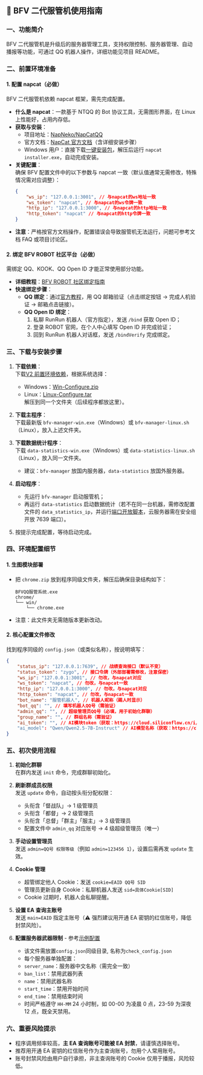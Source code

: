 ## 🌟 BFV 二代服管机使用指南

### 一、功能简介

BFV 二代服管机是升级后的服务器管理工具，支持权限控制、服务器管理、自动播报等功能，可通过 QQ 机器人操作，详细功能见项目 README。

### 二、前置环境准备

#### 1. 配置 napcat（必做）

BFV 二代服管机依赖 napcat 框架，需先完成配置。

-   **什么是 napcat**：一款基于 NTQQ 的 Bot 协议工具，无需图形界面，在 Linux 上性能好，占用内存低。
-   **获取与安装**：
    -   项目地址：[NapNeko/NapCatQQ](https://github.com/NapNeko/NapCatQQ)
    -   官方文档：[NapCat 官方文档](https://napneko.github.io)（含详细安装步骤）
    -   Windows 用户：直接下载[一键安装包](https://github.com/NapNeko/NapCatQQ/releases/latest/download/napcat.shell.windows.onekey.zip)，解压后运行 `napcat installer.exe`，自动完成安装。
-   **关键配置**：  
    确保 BFV 配置文件中的以下参数与 napcat 一致（默认值通常无需修改，特殊情况需对应调整）：
    ```json
    {
    	"ws_ip": "127.0.0.1:3001", // 与napcat的ws地址一致
    	"ws_token": "napcat", // 与napcat的ws令牌一致
    	"http_ip": "127.0.0.1:3000", // 与napcat的http地址一致
    	"http_token": "napcat" // 与napcat的http令牌一致
    }
    ```
-   **注意**：严格按官方文档操作，配置错误会导致服管机无法运行，问题可参考文档 FAQ 或项目讨论区。

#### 2. 绑定 BFV ROBOT 社区平台（必做）

需绑定 QQ、KOOK、QQ Open ID 才能正常使用部分功能。

-   **详细教程**：[BFV ROBOT 社区绑定指南](https://zth.ink/?p=558)
-   **快速绑定步骤**：
    -   **QQ 绑定**：通过[官方教程](https://forum.bfvrobot.net/t/topic/625)，用 QQ 邮箱验证（点击绑定按钮 → 完成人机验证 → 邮箱点击链接）。
    -   **QQ Open ID 绑定**：
        1. 私聊 RunRun 机器人（官方指定），发送 `/bind` 获取 Open ID；
        2. 登录 ROBOT 官网，在个人中心填写 Open ID 并完成验证；
        3. 回到 RunRun 机器人对话框，发送 `/bindVerify` 完成绑定。

### 三、下载与安装步骤

1. **下载依赖**：  
   下载[V2 前置环境依赖](https://github.com/newstarbar/bfv-qq-manager/releases/tag/v2)，根据系统选择：

    - Windows：[Win-Configure.zip](https://github.com/newstarbar/bfv-qq-manager/releases/download/v2/Win-Configure.zip)
    - Linux：[Linux-Configure.tar](https://github.com/newstarbar/bfv-qq-manager/releases/download/v2/Linux-Configure.tar)  
      解压到同一个文件夹（后续程序都放这里）。

2. **下载主程序**：  
   下载最新版 `bfv-manager-win.exe`（Windows）或 `bfv-manager-linux.sh`（Linux），放入上述文件夹。

3. **下载数据统计程序**：  
   下载 `data-statistics-win.exe`（Windows）或 `data-statistics-linux.sh`（Linux），放入同一文件夹。

    - 建议：`bfv-manager` 放国内服务器，`data-statistics` 放国外服务器。

4. **启动程序**：

    - 先运行 `bfv-manager` 启动服管机；
    - 再运行 `data-statistics` 启动数据统计（若不在同一台机器，需修改配置文件的 `data_statistics_ip`，并运行[端口开放脚本](https://github.com/newstarbar/bfv-qq-manager/blob/main/doc/开启dataStatistics服务端口.bat)，云服务器需在安全组开放 7639 端口）。

5. 按提示完成配置，等待启动完成。

### 四、环境配置细节

#### 1. 生图模块部署

-   把 `chrome.zip` 放到程序同级文件夹，解压后确保目录结构如下：
    ```
    BFVQQ服管系统.exe
    chrome/
    └── win/
        └── chrome.exe
    ```
-   注意：此文件夹无需随版本更新改动。

#### 2. 核心配置文件修改

找到程序同级的 `config.json`（或类似名称），按说明填写：

```json
{
	"status_ip": "127.0.0.1:7639", // 战绩查询接口（默认不变）
	"status_token": "zygo", // 接口令牌（外部部署需修改，注意保密）
	"ws_ip": "127.0.0.1:3001", // 勿改，与napcat对应
	"ws_token": "napcat", // 勿改，与napcat一致
	"http_ip": "127.0.0.1:3000", // 勿改，与napcat对应
	"http_token": "napcat", // 勿改，与napcat一致
	"bot_name": "服管机器人", // 机器人昵称（踢人时显示）
	"bot_qq": "", // 填写机器人QQ号（需验证）
	"admin_qq": "", // 超级管理员QQ号（必填，用于初始化群聊）
	"group_name": "", // 群组名称（需验证）
	"ai_token": "", // AI模块token（获取：https://cloud.siliconflow.cn/i/wIXurGHa）
	"ai_model": "Qwen/Qwen2.5-7B-Instruct" // AI模型名称（获取：https://cloud.siliconflow.cn/me/models）
}
```

### 五、初次使用流程

1. **初始化群聊**  
   在群内发送 `init` 命令，完成群聊初始化。

2. **刷新群成员权限**  
   发送 `update` 命令，自动按头衔分配权限：

    - 头衔含「督战队」→ 1 级管理员
    - 头衔含「都督」→ 2 级管理员
    - 头衔含「总督」「群主」「服主」→ 3 级管理员
    - 配置文件中 `admin_qq` 对应账号 → 4 级超级管理员（唯一）

3. **手动设置管理员**  
   发送 `admin=QQ号 权限等级`（例如 `admin=123456 1`），设置后需再发 `update` 生效。

4. **Cookie 管理**

    - 超管绑定他人 Cookie：发送 `cookie=EAID QQ号 SID`
    - 管理员更新自身 Cookie：私聊机器人发送 `sid=具体Cookie[SID]`
    - Cookie 过期时，机器人会私聊提醒。

5. **设置 EA 查询主账号**  
   发送 `main=EAID` 指定主账号（⚠️ 强烈建议用开通 EA 密钥的红信账号，降低封禁风险）。

6. **配置服务器武器限制** - 参考[示例配置](https://github.com/newstarbar/bfv-qq-manager/blob/main/doc/check_config.json)
    - 该文件需放置`config.json`同级目录, 名称为`check_config.json`
    - 每个服务器单独配置：
    - `server_name`：服务器中文名称（需完全一致）
    - `ban_list`：禁用武器列表
    - `name`：禁用武器名称
    - `start_time`：禁用开始时间
    - `end_time`：禁用结束时间
    - 时间严格遵守 `HH-MM` 24 小时制，如 00-00 为凌晨 0 点，23-59 为深夜 12 点，既全天禁用。

### 六、重要风险提示

-   程序调用频率较高，**主 EA 查询账号可能被 EA 封禁**，请谨慎选择账号。
-   推荐用开通 EA 密钥的红信账号作为主查询账号，勿用个人常用账号。
-   账号封禁风险由用户自行承担，非主查询账号的 Cookie 仅用于播报，风险较低。

